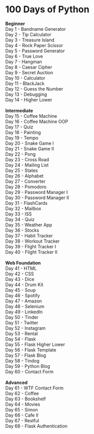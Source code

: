 # 100 Days of Python

**Beginner**\
Day 1 - Bandname Generator\
Day 2 - Tip Calculator\
Day 3 - Treasure Island\
Day 4 - Rock Paper Scissor\
Day 5 - Password Generator\
Day 6 - True Love\
Day 7 - Hangman\
Day 8 - Caesar Cipher\
Day 9 - Secret Auction\
Day 10 - Calculator\
Day 11 - BlackJack\
Day 12 - Guess the Number\
Day 13 - Debugging\
Day 14 - Higher Lower\
\
**Intermediate**\
Day 15 - Coffee Machine\
Day 16 - Coffee Machine OOP\
Day 17 - Quiz\
Day 18 - Painting\
Day 19 - Tempo\
Day 20 - Snake Game I\
Day 21 - Snake Game II\
Day 22 - Pong\
Day 23 - Cross Road\
Day 24 - Mailing List\
Day 25 - States\
Day 26 - Alphabet\
Day 27 - Converter\
Day 28 - Pomodoro\
Day 29 - Password Manager I\
Day 30 - Password Manager II\
Day 31 - FlashCards\
Day 32 - Mailbox\
Day 33 - ISS\
Day 34 - Quiz\
Day 35 - Weather App\
Day 36 - Stocks\
Day 37 - Habit Tracker\
Day 38 - Workout Tracker\
Day 39 - Flight Tracker I\
Day 40 - Flight Tracker II\
\
**Web Foundation**\
Day 41 - HTML\
Day 42 - CSS\
Day 43 - Dice\
Day 44 - Drum Kit\
Day 45 - Soup\
Day 46 - Spotify\
Day 47 - Amazon\
Day 48 - Selenium\
Day 49 - LinkedIn\
Day 50 - Tinder\
Day 51 - Twitter\
Day 52 - Instagram\
Day 53 - Rental\
Day 54 - Flask\
Day 55 - Flask Higher Lower\
Day 56 - Flask Template\
Day 57 - Flask Blog\
Day 58 - Tindog\
Day 59 - Python Blog\
Day 60 - Contact Form\
\
**Advanced**\
Day 61 - WTF Contact Form\
Day 62 - Coffee\
Day 63 - Bookshelf\
Day 64 - Movies\
Day 65 - Simon\
Day 66 - Cafe II\
Day 67 - Restful\
Day 68 - Flask Authentication
